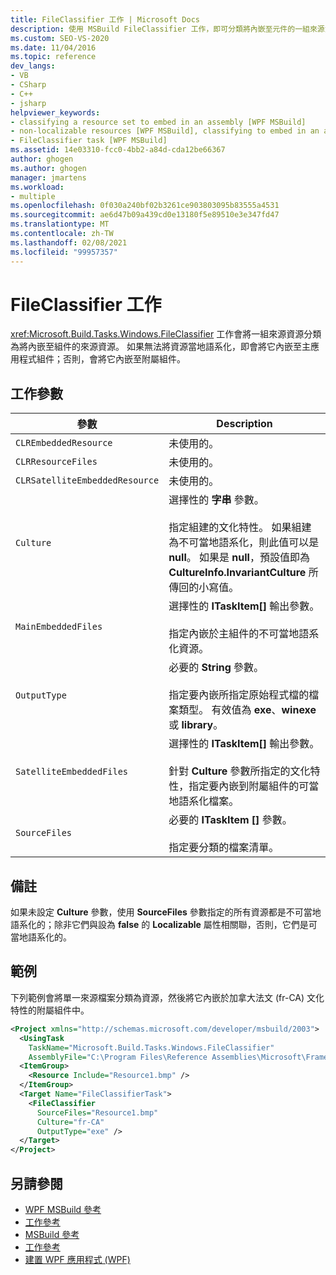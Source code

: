 ```yaml
---
title: FileClassifier 工作 | Microsoft Docs
description: 使用 MSBuild FileClassifier 工作，即可分類將內嵌至元件的一組來源資源。
ms.custom: SEO-VS-2020
ms.date: 11/04/2016
ms.topic: reference
dev_langs:
- VB
- CSharp
- C++
- jsharp
helpviewer_keywords:
- classifying a resource set to embed in an assembly [WPF MSBuild]
- non-localizable resources [WPF MSBuild], classifying to embed in an assembly
- FileClassifier task [WPF MSBuild]
ms.assetid: 14e03310-fcc0-4bb2-a84d-cda12be66367
author: ghogen
ms.author: ghogen
manager: jmartens
ms.workload:
- multiple
ms.openlocfilehash: 0f030a240bf02b3261ce903803095b83555a4531
ms.sourcegitcommit: ae6d47b09a439cd0e13180f5e89510e3e347fd47
ms.translationtype: MT
ms.contentlocale: zh-TW
ms.lasthandoff: 02/08/2021
ms.locfileid: "99957357"
---
```

# <a name="fileclassifier-task"></a>FileClassifier 工作

<xref:Microsoft.Build.Tasks.Windows.FileClassifier> 工作會將一組來源資源分類為將內嵌至組件的來源資源。 如果無法將資源當地語系化，即會將它內嵌至主應用程式組件；否則，會將它內嵌至附屬組件。

## <a name="task-parameters"></a>工作參數

|參數|Description|
|---------------|-----------------|
|`CLREmbeddedResource`|未使用的。|
|`CLRResourceFiles`|未使用的。|
|`CLRSatelliteEmbeddedResource`|未使用的。|
|`Culture`|選擇性的 **字串** 參數。<br /><br /> 指定組建的文化特性。 如果組建為不可當地語系化，則此值可以是 **null**。 如果是 **null**，預設值即為 **CultureInfo.InvariantCulture** 所傳回的小寫值。|
|`MainEmbeddedFiles`|選擇性的 **ITaskItem[]** 輸出參數。<br /><br /> 指定內嵌於主組件的不可當地語系化資源。|
|`OutputType`|必要的 **String** 參數。<br /><br /> 指定要內嵌所指定原始程式檔的檔案類型。 有效值為 **exe**、**winexe** 或 **library**。|
|`SatelliteEmbeddedFiles`|選擇性的 **ITaskItem[]** 輸出參數。<br /><br /> 針對 **Culture** 參數所指定的文化特性，指定要內嵌到附屬組件的可當地語系化檔案。|
|`SourceFiles`|必要的 **ITaskItem []** 參數。<br /><br /> 指定要分類的檔案清單。|

## <a name="remarks"></a>備註

如果未設定 **Culture** 參數，使用 **SourceFiles** 參數指定的所有資源都是不可當地語系化的；除非它們與設為 **false** 的 **Localizable** 屬性相關聯，否則，它們是可當地語系化的。

## <a name="example"></a>範例

下列範例會將單一來源檔案分類為資源，然後將它內嵌於加拿大法文 (fr-CA) 文化特性的附屬組件中。

```xml
<Project xmlns="http://schemas.microsoft.com/developer/msbuild/2003">
  <UsingTask
    TaskName="Microsoft.Build.Tasks.Windows.FileClassifier"
    AssemblyFile="C:\Program Files\Reference Assemblies\Microsoft\Framework\v3.0\PresentationBuildTasks.dll" />
  <ItemGroup>
    <Resource Include="Resource1.bmp" />
  </ItemGroup>
  <Target Name="FileClassifierTask">
    <FileClassifier
      SourceFiles="Resource1.bmp"
      Culture="fr-CA"
      OutputType="exe" />
  </Target>
</Project>
```

## <a name="see-also"></a>另請參閱

- [WPF MSBuild 參考](../msbuild/wpf-msbuild-reference.md)
- [工作參考](../msbuild/wpf-msbuild-task-reference.md)
- [MSBuild 參考](../msbuild/msbuild-reference.md)
- [工作參考](../msbuild/msbuild-task-reference.md)
- [建置 WPF 應用程式 (WPF)](/dotnet/framework/wpf/app-development/building-a-wpf-application-wpf)
